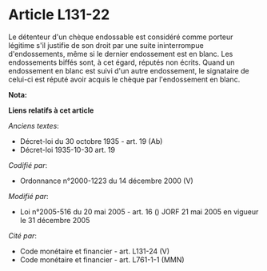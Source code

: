 # Article L131-22

Le détenteur d'un chèque endossable est considéré comme porteur légitime s'il justifie de son droit par une suite
ininterrompue d'endossements, même si le dernier endossement est en blanc. Les endossements biffés sont, à cet égard, réputés
non écrits. Quand un endossement en blanc est suivi d'un autre endossement, le signataire de celui-ci est réputé avoir acquis
le chèque par l'endossement en blanc.

**Nota:**



**Liens relatifs à cet article**

_Anciens textes_:

  - Décret-loi du 30 octobre 1935 - art. 19 (Ab)
  - Décret-loi 1935-10-30 art. 19

_Codifié par_:

  - Ordonnance n°2000-1223 du 14 décembre 2000 (V)

_Modifié par_:

  - Loi n°2005-516 du 20 mai 2005 - art. 16 () JORF 21 mai 2005 en vigueur le 31 décembre 2005

_Cité par_:

  - Code monétaire et financier - art. L131-24 (V)
  - Code monétaire et financier - art. L761-1-1 (MMN)
